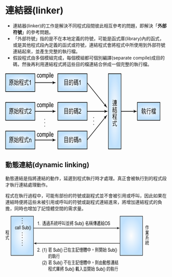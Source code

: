 # 連結器\(linker\)

* 連結器\(linker\)的工作是解決不同程式段間彼此相互參考的問題，即解決「**外部符號**」的參考問題。
* 「外部符號」指的是不在本地定義的符號，可能是函式庫\(library\)內的函式，或是其他程式段內定義的函式或符號，連結程式會將程式中所使用到外部符號連結起來，並產生完整的執行檔。
* 假設程式由多個模組完成，每個模組都可個別編譯\(separate compile\)成目的碼，然後再利用連結程式將這些目的檔連結合併成一個完整的執行檔。



![&#x9023;&#x7D50;&#x5668;&#x7684;&#x5DE5;&#x4F5C;](../../.gitbook/assets/linker.png)

## 動態連結\(dynamic linking\)

動態連結是指將連結的動作，延遲到程式執行時才處理。真正會被執行到的程式段才執行連結處理動作。

程式在執行過程中，可能有部份的符號或副程式並不會被引用或呼叫，因此如果在連結時便將這些未被引用或呼叫的符號或副程式連結進來，將增加連結程式的負擔，同時也增加了記憶體空間的需求量。



![&#x52D5;&#x614B;&#x9023;&#x7D50;&#x6A5F;&#x5236;](../../.gitbook/assets/dynamic_linking.png)



